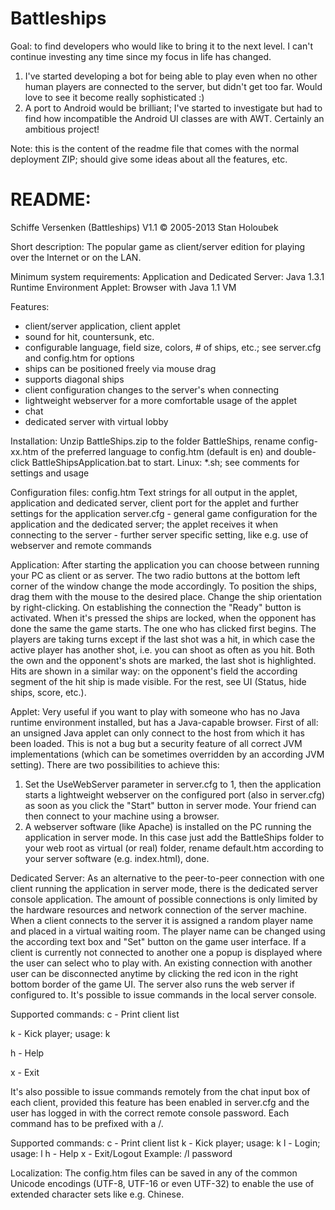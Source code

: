 Battleships
===========

Goal: to find developers who would like to bring it to the next level. I can't continue investing any time since my focus in life has changed.

1. I've started developing a bot for being able to play even when no other human players are connected to the server, but didn't get too far. Would love to see it become really sophisticated :)
2. A port to Android would be brilliant; I've started to investigate but had to find how incompatible the Android UI classes are with AWT. Certainly an ambitious project!

Note: this is the content of the readme file that comes with the normal deployment ZIP; should give some ideas about all the features, etc.

README:
===========

Schiffe Versenken (Battleships) V1.1
© 2005-2013 Stan Holoubek

Short description:
The popular game as client/server edition for playing over the Internet or on the LAN.

Minimum system requirements:
Application and Dedicated Server: Java 1.3.1 Runtime Environment
Applet: Browser with Java 1.1 VM

Features:
- client/server application, client applet 
- sound for hit, countersunk, etc. 
- configurable language, field size, colors, # of ships, etc.; see server.cfg and config.htm for options
- ships can be positioned freely via mouse drag 
- supports diagonal ships 
- client configuration changes to the server's when connecting 
- lightweight webserver for a more comfortable usage of the applet 
- chat 
- dedicated server with virtual lobby

Installation:
Unzip BattleShips.zip to the folder BattleShips, rename config-xx.htm of the preferred language to config.htm (default is en) and double-click BattleShipsApplication.bat to start.
Linux: *.sh; see comments for settings and usage

Configuration files:
config.htm		Text strings for all output in the applet, application and dedicated server, client port for the applet and further settings for the application
server.cfg		- general game configuration for the application and the dedicated server; the applet receives it when connecting to the server
		- further server specific setting, like e.g. use of webserver and remote commands

Application:
After starting the application you can choose between running your PC as client or as server. The two radio buttons at the bottom left corner of the window change the mode accordingly. To position the ships, drag them with the mouse to the desired place. Change the ship orientation by right-clicking. On establishing the connection the "Ready" button is activated. When it's pressed the ships are locked, when the opponent has done the same the game starts. The one who has clicked first begins. The players are taking turns except if the last shot was a hit, in which case the active player has another shot, i.e. you can shoot as often as you hit. Both the own and the opponent's shots are marked, the last shot is highlighted. Hits are shown in a similar way: on the opponent's field the according segment of the hit ship is made visible. For the rest, see UI (Status, hide ships, score, etc.).

Applet:
Very useful if you want to play with someone who has no Java runtime environment installed, but has a Java-capable browser. First of all: an unsigned Java applet can only connect to the host from which it has been loaded. This is not a bug but a security feature of all correct JVM implementations (which can be sometimes overridden by an according JVM setting).
There are two possibilities to achieve this:
1. Set the UseWebServer parameter in server.cfg to 1, then the application starts a lightweight webserver on the configured port (also in server.cfg) as soon as you click the "Start" button in server mode. Your friend can then connect to your machine using a browser.
2. A webserver software (like Apache) is installed on the PC running the application in server mode. In this case just add the BattleShips folder to your web root as virtual (or real) folder, rename default.htm according to your server software (e.g. index.html), done.

Dedicated Server:
As an alternative to the peer-to-peer connection with one client running the application in server mode, there is the dedicated server console application. The amount of possible connections is only limited by the hardware resources and network connection of the server machine.
When a client connects to the server it is assigned a random player name and placed in a virtual waiting room. The player name can be changed using the according text box and "Set" button on the game user interface. If a client is currently not connected to another one a popup is displayed where the user can select who to play with. An existing connection with another user can be disconnected anytime by clicking the red icon in the right bottom border of the game UI.
The server also runs the web server if configured to. It's possible to issue commands in the local server console.

Supported commands:
c - Print client list

k - Kick player; usage: k <player name>

h - Help

x - Exit

It's also possible to issue commands remotely from the chat input box of each client, provided this feature has been enabled in server.cfg and the user has logged in with the correct remote console password. Each command has to be prefixed with a /.
 
Supported commands:
c - Print client list
k - Kick player; usage: k <player name>
l - Login; usage: l <Rcon Password>
h - Help
x - Exit/Logout
Example: /l password

Localization:
The config.htm files can be saved in any of the common Unicode encodings (UTF-8, UTF-16 or even UTF-32) to enable the use of extended character sets like e.g. Chinese.
